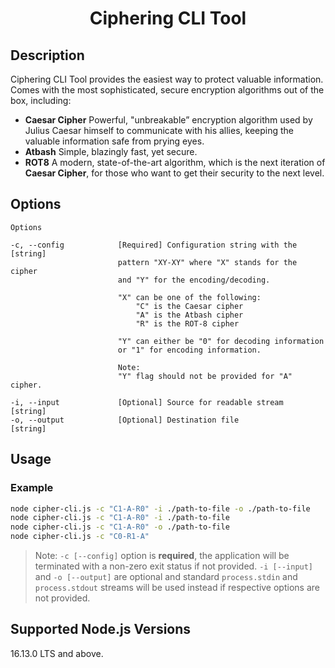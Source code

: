 <h1 align="center">Ciphering CLI Tool</h1>

## Description

Ciphering CLI Tool provides the easiest way to protect valuable information. Comes with the most sophisticated, secure encryption algorithms out of the box, including:

-   <b>Caesar Cipher</b> Powerful, "unbreakable” encryption algorithm used by Julius Caesar himself to communicate with his allies, keeping the valuable information safe from prying eyes.
-   <b>Atbash</b> Simple, blazingly fast, yet secure.
-   <b>ROT8</b> A modern, state-of-the-art algorithm, which is the next iteration of <b>Caesar Cipher</b>, for those who want to get their security to the next level.

## Options

```
Options

-c, --config            [Required] Configuration string with the        [string]
                        pattern "XY-XY" where "X" stands for the cipher
                        and "Y" for the encoding/decoding.

                        "X" can be one of the following:
                            "C" is the Caesar cipher
                            "A" is the Atbash cipher
                            "R" is the ROT-8 cipher

                        "Y" can either be "0" for decoding information
                        or "1" for encoding information.

                        Note:
                        "Y" flag should not be provided for "A" cipher.

-i, --input             [Optional] Source for readable stream           [string]
-o, --output            [Optional] Destination file                     [string]
```

## Usage

### Example

```bash
node cipher-cli.js -c "C1-A-R0" -i ./path-to-file -o ./path-to-file
node cipher-cli.js -c "C1-A-R0" -i ./path-to-file
node cipher-cli.js -c "C1-A-R0" -o ./path-to-file
node cipher-cli.js -c "C0-R1-A"
```

> Note: `-c [--config]` option is <b>required</b>, the application will be terminated with a non-zero exit status if not provided. `-i [--input]` and `-o [--output]` are optional and standard `process.stdin` and `process.stdout` streams will be used instead if respective options are not provided.

## Supported Node.js Versions

16.13.0 LTS and above.
